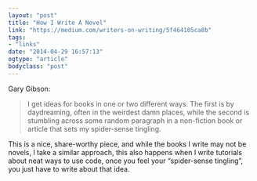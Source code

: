 ```yaml
---
layout: "post"
title: "How I Write A Novel"
link: "https://medium.com/writers-on-writing/5f464105ca8b"
tags: 
- "links"
date: "2014-04-29 16:57:13"
ogtype: "article"
bodyclass: "post"
---
```


Gary Gibson:

> I get ideas for books in one or two different ways. The first is by daydreaming, often in the weirdest damn places, while the second is stumbling across some random paragraph in a non-fiction book or article that sets my spider-sense tingling.

This is a nice, share-worthy piece, and while the books I write may not be novels, I take a similar approach, this also happens when I write tutorials about neat ways to use code, once you feel your “spider-sense tingling”, you just have to write about that idea.